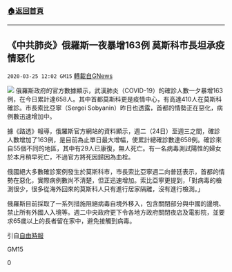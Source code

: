 ###  [:house:返回首頁](https://github.com/ourhimalayas/txt)
---

## 《中共肺炎》俄羅斯一夜暴增163例 莫斯科市長坦承疫情惡化
`2020-03-25 12:02 GM15` [轉載自GNews](https://gnews.org/zh-hant/152653/)

![](https://s3-ap-northeast-1.amazonaws.com/news.guo.offload.media/wp-content/uploads/2020/03/25115839/phpMeFDio.jpg)
俄羅斯政府的官方數據顯示，武漢肺炎（COVID-19）的確診人數一夕暴增163例，在今日累計達658人。其中首都莫斯科更是疫情中心，有高達410人在莫斯科確診。市長索比亞寧（Sergei Sobyanin）昨日也透露，首都的情勢正在惡化，病例數迅速增加中。

據《路透》報導，俄羅斯官方網站的資料顯示，週二（24日）至週三之間，確診人數增加了163例，是目前為止單日最大增幅，使累計總確診數達658例。確診來自55個不同的地區，其中有29人已康復，無人死亡。有一名病毒測試陽性的婦女於本月稍早死亡，不過官方將死因歸因為血栓。

俄國絕大多數確診案例發生於莫斯科市，市長索比亞寧週二向普廷表示，首都的情勢在惡化，實際病例數尚不清楚，但正迅速增加。索比亞寧更提到，「對病毒的檢測很少，很多從海外回來的莫斯科人只有進行居家隔離，沒有進行檢測。」

俄羅斯目前採取了一系列措施阻絕病毒自境外移入，包含關閉部分與中國的邊境、禁止所有外國人入境等。週二中央政府更下令各地方政府關閉夜店及電影院，並要求65歲以上的長者留在家中，避免接觸到病毒。

引自[自由時報](https://news.ltn.com.tw/news/world/breakingnews/3112726)

GM15

0
